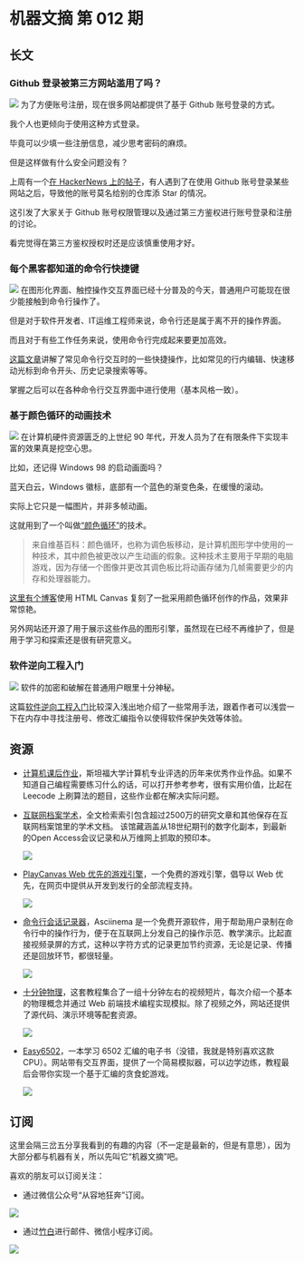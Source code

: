 # 机器文摘 第 012 期

## 长文
### Github 登录被第三方网站滥用了吗？
![](2022-12-13-13-30-19.png)
为了方便账号注册，现在很多网站都提供了基于 Github 账号登录的方式。

我个人也更倾向于使用这种方式登录。

毕竟可以少填一些注册信息，减少思考密码的麻烦。

但是这样做有什么安全问题没有？

上周有一个[在 HackerNews 上的帖子](https://news.ycombinator.com/item?id=33917962)，有人遇到了在使用 Github 账号登录某些网站之后，导致他的账号莫名给别的仓库添 Star 的情况。

这引发了大家关于 Github 账号权限管理以及通过第三方鉴权进行账号登录和注册的讨论。

看完觉得在第三方鉴权授权时还是应该慎重使用才好。

### 每个黑客都知道的命令行快捷键
![](2022-12-13-13-41-23.png)
在图形化界面、触控操作交互界面已经十分普及的今天，普通用户可能现在很少能接触到命令行操作了。

但是对于软件开发者、IT运维工程师来说，命令行还是属于离不开的操作界面。

而且对于有些工作任务来说，使用命令行完成起来要更加高效。

[这篇文章](https://www.masteringemacs.org/article/keyboard-shortcuts-every-command-line-hacker-should-know-about-gnu-readline)讲解了常见命令行交互时的一些快捷操作，比如常见的行内编辑、快速移动光标到命令开头、历史记录搜索等等。

掌握之后可以在各种命令行交互界面中进行使用（基本风格一致）。

### 基于颜色循环的动画技术
![](2022-12-13-13-54-06.png)
在计算机硬件资源匮乏的上世纪 90 年代，开发人员为了在有限条件下实现丰富的效果真是挖空心思。

比如，还记得 Windows 98 的启动画面吗？

蓝天白云，Windows 徽标，底部有一个蓝色的渐变色条，在缓慢的滚动。

实际上它只是一幅图片，并非多帧动画。

这就用到了一个叫做[“颜色循环”](https://en.wikipedia.org/wiki/Color_cycling)的技术。

  > 来自维基百科：颜色循环，也称为调色板移动，是计算机图形学中使用的一种技术，其中颜色被更改以产生动画的假象。这种技术主要用于早期的电脑游戏，因为存储一个图像并更改其调色板比将动画存储为几帧需要更少的内存和处理器能力。

[这里有个博客](http://www.effectgames.com/effect/article-Old_School_Color_Cycling_with_HTML5.html)使用 HTML Canvas 复刻了一批采用颜色循环创作的作品，效果非常惊艳。

另外网站还开源了用于展示这些作品的图形引擎，虽然现在已经不再维护了，但是用于学习和探索还是很有研究意义。

### 软件逆向工程入门
![](2022-12-13-14-06-08.png)
软件的加密和破解在普通用户眼里十分神秘。

这篇[软件逆向工程入门](https://to-be-deleted-in-2022.emily.st/2015/01/27/reverse-engineering/)比较深入浅出地介绍了一些常用手法，跟着作者可以浅尝一下在内存中寻找注册号、修改汇编指令以使得软件保护失效等体验。

## 资源
- [计算机课后作业](http://nifty.stanford.edu/)，斯坦福大学计算机专业评选的历年来优秀作业作品。如果不知道自己编程需要练习什么的话，可以打开参考参考，很有实用价值，比起在 Leecode 上刷算法的题目，这些作业都在解决实际问题。

- [互联网档案学术](https://scholar.archive.org/)，全文检索索引包含超过2500万的研究文章和其他保存在互联网档案馆里的学术文档。 该馆藏涵盖从18世纪期刊的数字化副本，到最新的Open Access会议记录和从万维网上抓取的预印本。
  
  ![](2022-12-13-14-19-26.png)

- [PlayCanvas Web 优先的游戏引擎](https://playcanvas.com/)，一个免费的游戏引擎，倡导以 Web 优先，在网页中提供从开发到发行的全部流程支持。
  
  ![](2022-12-13-14-23-40.png)

- [命令行会话记录器](https://asciinema.org/)，Asciinema 是一个免费开源软件，用于帮助用户录制在命令行中的操作行为，便于在互联网上分发自己的操作示范、教学演示。比起直接视频录屏的方式，这种以字符方式的记录更加节约资源，无论是记录、传播还是回放环节，都很轻量。
  
  ![](2022-12-13-14-29-43.png)

- [十分钟物理](https://matthias-research.github.io/pages/tenMinutePhysics/index.html)，这套教程集合了一组十分钟左右的视频短片，每次介绍一个基本的物理概念并通过 Web 前端技术编程实现模拟。除了视频之外，网站还提供了源代码、演示环境等配套资源。

  ![](2022-12-13-14-32-47.png)

- [Easy6502](http://skilldrick.github.io/easy6502/)，一本学习 6502 汇编的电子书（没错，我就是特别喜欢这款 CPU）。网站带有交互界面，提供了一个简易模拟器，可以边学边练，教程最后会带你实现一个基于汇编的贪食蛇游戏。
  
  ![](2022-12-13-14-43-13.png)

## 订阅
这里会隔三岔五分享我看到的有趣的内容（不一定是最新的，但是有意思），因为大部分都与机器有关，所以先叫它“机器文摘”吧。

喜欢的朋友可以订阅关注：

- 通过微信公众号“从容地狂奔”订阅。

![](../weixin.jpg)

- 通过[竹白](https://zhubai.love/)进行邮件、微信小程序订阅。

![](../zhubai.jpg)